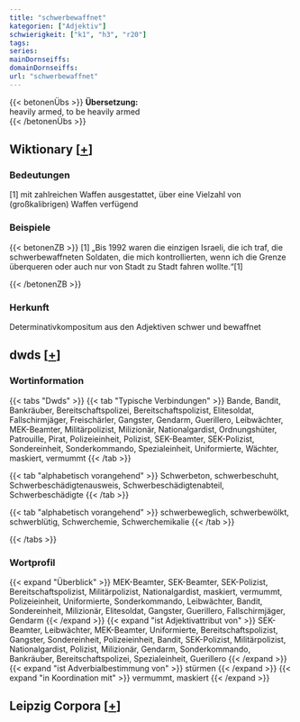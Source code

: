 ```yaml
---
title: "schwerbewaffnet"
kategorien: ["Adjektiv"]
schwierigkeit: ["k1", "h3", "r20"]
tags:
series:
mainDornseiffs:
domainDornseiffs:
url: "schwerbewaffnet"
---
```


{{< betonenÜbs >}}
**Übersetzung:**  
heavily armed, to be heavily armed  
{{< /betonenÜbs >}}

## Wiktionary [[+](https://de.wiktionary.org/wiki/schwerbewaffnet)]

### Bedeutungen
[1] mit zahlreichen Waffen ausgestattet, über eine Vielzahl von (großkalibrigen) Waffen verfügend  

### Beispiele
{{< betonenZB >}}
[1] „Bis 1992 waren die einzigen Israeli, die ich traf, die schwerbewaffneten Soldaten, die mich kontrollierten, wenn ich die Grenze überqueren oder auch nur von Stadt zu Stadt fahren wollte.“[1]  

{{< /betonenZB >}}
### Herkunft
Determinativkompositum aus den Adjektiven schwer und bewaffnet  



## dwds [[+](https://www.dwds.de/wb/schwerbewaffnet)]

### Wortinformation
{{< tabs "Dwds" >}}
{{< tab "Typische Verbindungen" >}}
Bande, Bandit, Bankräuber, Bereitschaftspolizei, Bereitschaftspolizist, Elitesoldat, Fallschirmjäger, Freischärler, Gangster, Gendarm, Guerillero, Leibwächter, MEK-Beamter, Militärpolizist, Milizionär, Nationalgardist, Ordnungshüter, Patrouille, Pirat, Polizeieinheit, Polizist, SEK-Beamter, SEK-Polizist, Sondereinheit, Sonderkommando, Spezialeinheit, Uniformierte, Wächter, maskiert, vermummt
{{< /tab >}}

{{< tab "alphabetisch vorangehend" >}}
Schwerbeton, schwerbeschuht, Schwerbeschädigtenausweis, Schwerbeschädigtenabteil, Schwerbeschädigte
{{< /tab >}}

{{< tab "alphabetisch vorangehend" >}}
schwerbeweglich, schwerbewölkt, schwerblütig, Schwerchemie, Schwerchemikalie
{{< /tab >}}

{{< /tabs >}}

### Wortprofil
{{< expand "Überblick" >}} MEK-Beamter, SEK-Beamter, SEK-Polizist, Bereitschaftspolizist, Militärpolizist, Nationalgardist, maskiert, vermummt, Polizeieinheit, Uniformierte, Sonderkommando, Leibwächter, Bandit, Sondereinheit, Milizionär, Elitesoldat, Gangster, Guerillero, Fallschirmjäger, Gendarm {{< /expand >}}
{{< expand "ist Adjektivattribut von" >}} SEK-Beamter, Leibwächter, MEK-Beamter, Uniformierte, Bereitschaftspolizist, Gangster, Sondereinheit, Polizeieinheit, Bandit, SEK-Polizist, Militärpolizist, Nationalgardist, Polizist, Milizionär, Gendarm, Sonderkommando, Bankräuber, Bereitschaftspolizei, Spezialeinheit, Guerillero {{< /expand >}}
{{< expand "ist Adverbialbestimmung von" >}} stürmen {{< /expand >}}
{{< expand "in Koordination mit" >}} vermummt, maskiert {{< /expand >}}

## Leipzig Corpora [[+](https://corpora.uni-leipzig.de/en/res?word=schwerbewaffnet&corpusId=deu_newscrawl-public_2018)]

